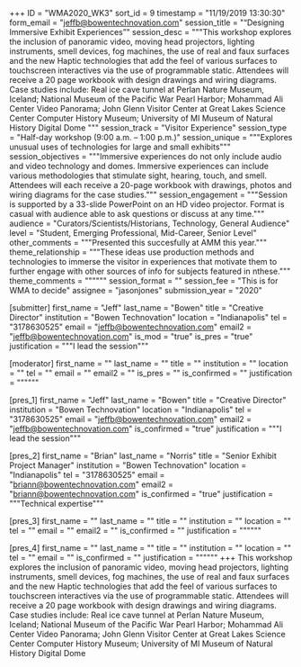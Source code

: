 +++
ID = "WMA2020_WK3"
sort_id = 9
timestamp = "11/19/2019 13:30:30"
form_email = "jeffb@bowentechnovation.com"
session_title = "“Designing Immersive Exhibit Experiences”"
session_desc = """This workshop explores the inclusion of panoramic video, moving head projectors, lighting instruments, smell devices, fog machines, the use of real and faux surfaces and the new Haptic technologies that add the feel of various surfaces to touchscreen interactives via the use of programmable static. Attendees will receive a 20 page workbook with design drawings and wiring diagrams. Case studies include:
Real ice cave tunnel at Perlan Nature Museum, Iceland; National Museum of the Pacific War Pearl Harbor; Mohammad Ali Center Video Panorama; John Glenn Visitor Center at Great Lakes Science Center
Computer History Museum; University of MI Museum of Natural History Digital Dome
"""
session_track = "Visitor Experience"
session_type = "Half-day workshop (9:00 a.m. – 1:00 p.m.)"
session_unique = """Explores unusual uses of technologies for large and small exhibits"""
session_objectives = """Immersive experiences do not only include audio and video technology and domes. Immersive experiences can include various methodologies that stimulate sight, hearing, touch, and smell.  Attendees will each receive a 20-page workbook with drawings, photos and wiring diagrams for the case studies."""
session_engagement = """Session is supported by a 33-slide PowerPoint on an HD video projector. Format is casual with audience able to ask questions or discuss at any time."""
audience = "Curators/Scientists/Historians, Technology, General Audience"
level = "Student, Emerging Professional, Mid-Career, Senior Level"
other_comments = """Presented this succesfully at AMM this year."""
theme_relationship = """These ideas use production methods and technologies to immerse the visitor in experiences that motivate them to further engage with other sources of info for subjects featured in nthese."""
theme_comments = """"""
session_format = ""
session_fee = "This is for WMA to decide"
assignee = "jasonjones"
submission_year = "2020"

[submitter]
first_name = "Jeff"
last_name = "Bowen"
title = "Creative Director"
institution = "Bowen Technovation"
location = "Indianapolis"
tel = "3178630525"
email = "jeffb@bowentechnovation.com"
email2 = "jeffb@bowentechnovation.com"
is_mod = "true"
is_pres = "true"
justification = """I lead the session"""

[moderator]
first_name = ""
last_name = ""
title = ""
institution = ""
location = ""
tel = ""
email = ""
email2 = ""
is_pres = ""
is_confirmed = ""
justification = """"""

[pres_1]
first_name = "Jeff"
last_name = "Bowen"
title = "Creative Director"
institution = "Bowen Technovation"
location = "Indianapolis"
tel = "3178630525"
email = "jeffb@bowentechnovation.com"
email2 = "jeffb@bowentechnovation.com"
is_confirmed = "true"
justification = """I lead the session"""

[pres_2]
first_name = "Brian"
last_name = "Norris"
title = "Senior Exhibit Project Manager"
institution = "Bowen Technovation"
location = "Indianapolis"
tel = "3178630525"
email = "briann@bowentechnovation.com"
email2 = "briann@bowentechnovation.com"
is_confirmed = "true"
justification = """Technical expertise"""

[pres_3]
first_name = ""
last_name = ""
title = ""
institution = ""
location = ""
tel = ""
email = ""
email2 = ""
is_confirmed = ""
justification = """"""

[pres_4]
first_name = ""
last_name = ""
title = ""
institution = ""
location = ""
tel = ""
email = ""
is_confirmed = ""
justification = """"""
+++
This workshop explores the inclusion of panoramic video, moving head projectors, lighting instruments, smell devices, fog machines, the use of real and faux surfaces and the new Haptic technologies that add the feel of various surfaces to touchscreen interactives via the use of programmable static. Attendees will receive a 20 page workbook with design drawings and wiring diagrams. Case studies include:
Real ice cave tunnel at Perlan Nature Museum, Iceland; National Museum of the Pacific War Pearl Harbor; Mohammad Ali Center Video Panorama; John Glenn Visitor Center at Great Lakes Science Center
Computer History Museum; University of MI Museum of Natural History Digital Dome
